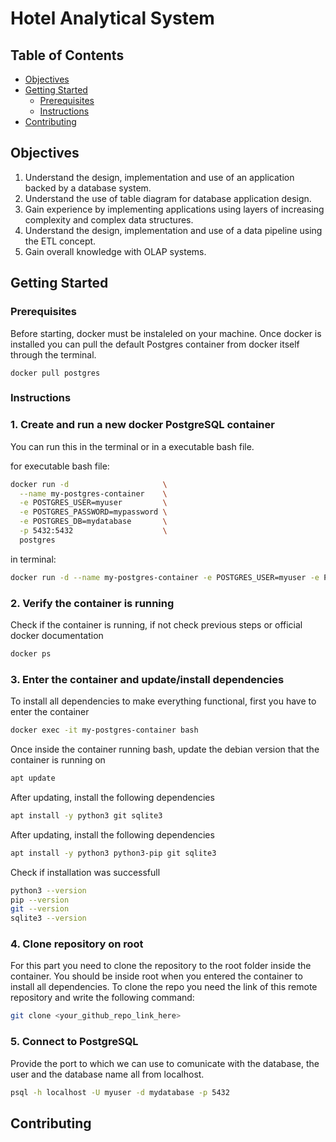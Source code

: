 # Hotel Analytical System

## Table of Contents
- [Objectives](#objectives)
- [Getting Started](#getting-started)
  - [Prerequisites](#prerequisites)
  - [Instructions](#instructions)
- [Contributing](#contributing)

## Objectives
1. Understand the design, implementation and use of an application backed by a database system. 
2. Understand the use of table diagram for database application design.  
3. Gain experience by implementing applications using layers of increasing complexity and complex data structures. 
4. Understand the design, implementation and use of a data pipeline using the ETL concept. 
5. Gain overall knowledge with OLAP systems.

## Getting Started
### Prerequisites
Before starting, docker must be instaleled on your machine. Once docker is installed you can pull the default Postgres container from docker itself through the terminal.
```
docker pull postgres
```

### Instructions

### 1. Create and run a new docker PostgreSQL container
You can run this in the terminal or in a executable bash file.

for executable bash file:
```bash
docker run -d                     \
  --name my-postgres-container    \
  -e POSTGRES_USER=myuser         \
  -e POSTGRES_PASSWORD=mypassword \
  -e POSTGRES_DB=mydatabase       \
  -p 5432:5432                    \
  postgres
```
in terminal:
```bash
docker run -d --name my-postgres-container -e POSTGRES_USER=myuser -e POSTGRES_PASSWORD=mypassword -e POSTGRES_DB=mydatabase -p 5432:5432 postgres
```

### 2. Verify the container is running
Check if the container is running, if not check previous steps or official docker documentation
```bash
docker ps
```

### 3. Enter the container and update/install dependencies
To install all dependencies to make everything functional, first you have to enter the container
```bash
docker exec -it my-postgres-container bash
```

Once inside the container running bash, update the debian version that the container is running on
```bash
apt update
```

After updating, install the following dependencies
```bash
apt install -y python3 git sqlite3 
```

After updating, install the following dependencies
```bash
apt install -y python3 python3-pip git sqlite3 
```

Check if installation was successfull
```bash
python3 --version 
pip --version
git --version
sqlite3 --version 
```

### 4. Clone repository on root
For this part you need to clone the repository to the root folder inside the container.
You should be inside root when you entered the container to install all dependencies. To clone
the repo you need the link of this remote repository and write the following command:
```bash
git clone <your_github_repo_link_here>
```

### 5. Connect to PostgreSQL
Provide the port to which we can use to comunicate with the database, the user and the database name all from localhost.
```bash
psql -h localhost -U myuser -d mydatabase -p 5432
```

## Contributing
